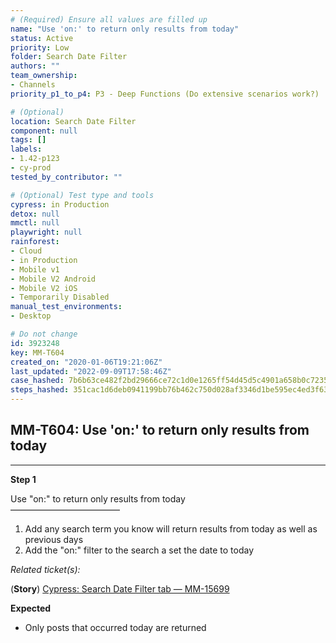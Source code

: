 ```yaml
---
# (Required) Ensure all values are filled up
name: "Use 'on:' to return only results from today"
status: Active
priority: Low
folder: Search Date Filter
authors: ""
team_ownership: 
- Channels
priority_p1_to_p4: P3 - Deep Functions (Do extensive scenarios work?)

# (Optional)
location: Search Date Filter
component: null
tags: []
labels: 
- 1.42-p123
- cy-prod
tested_by_contributor: ""

# (Optional) Test type and tools
cypress: in Production
detox: null
mmctl: null
playwright: null
rainforest: 
- Cloud
- in Production
- Mobile v1
- Mobile V2 Android
- Mobile V2 iOS
- Temporarily Disabled
manual_test_environments:
- Desktop

# Do not change
id: 3923248
key: MM-T604
created_on: "2020-01-06T19:21:06Z"
last_updated: "2022-09-09T17:58:46Z"
case_hashed: 7b6b63ce482f2bd29666ce72c1d0e1265ff54d45d5c4901a658b0c7235fb88b0394ed278d4749d5b27b9d36d4e703973
steps_hashed: 351cac1d6deb0941199bb76b462c750d028af3346d1be595ec4ed3f636a4148403ea82ff4d654e777df6a1123147f0ad
---
```


<!-- (Auto-generated) Based on frontmatter's "key" and "name" -->

## MM-T604: Use 'on:' to return only results from today

---

**Step 1**

Use "on:" to return only results from today\
–––––––––––––––––––––––––

1. Add any search term you know will return results from today as well as previous days
2. Add the "on:" filter to the search a set the date to today

_Related ticket(s):_

(**Story**) [Cypress: Search Date Filter tab — MM-15699](https://mattermost.atlassian.net/browse/MM-15699)

**Expected**

- Only posts that occurred today are returned

